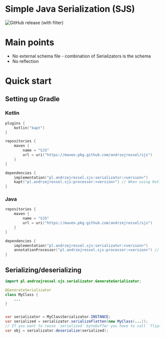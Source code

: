 # Simple Java Serialization (SJS)
![GitHub release (with filter)](https://img.shields.io/github/v/release/andrzejressel/simple-java-serialization)

# Main points
- No external schema file - combination of Serializators is the schema
- No reflection

# Quick start

## Setting up Gradle

### Kotlin

```kotlin
plugins {
    kotlin("kapt")
}

repositories {
    maven {
        name = "SJS"
        url = uri("https://maven.pkg.github.com/andrzejressel/sjs")
    }
}

dependencies {
    implementation("pl.andrzejressel.sjs:serializator:<version>")
    kapt("pl.andrzejressel.sjs:processor:<version>") // When using Kotlin
}
```
### Java

```kotlin
repositories {
    maven {
        name = "SJS"
        url = uri("https://maven.pkg.github.com/andrzejressel/sjs")
    }
}

dependencies {
    implementation("pl.andrzejressel.sjs:serializator:<version>")
    annotationProcessor("pl.andrzejressel.sjs:processor:<version>") // When using Java
}
```

## Serializing/deserializing

```java
import pl.andrzejressel.sjs.serializator.GenerateSerializator;

@GenerateSerializator
class MyClass {
    ...
}


var serializator = MyClassSerializator.INSTANCE;
var serialized = serializator.serializeFlatten(new MyClass(...));
// If you want to reuse `serialized` bytebuffer you have to call `flip()` on it
var obj = serializator.deserialize(serialized);
```